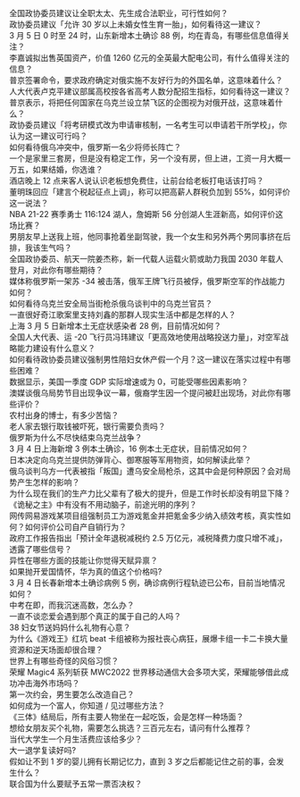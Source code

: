 全国政协委员建议让全职太太、先生成合法职业，可行性如何？  
政协委员建议「允许 30 岁以上未婚女性生育一胎」，如何看待这一建议？  
3 月 5 日 0 时至 24 时，山东新增本土确诊 88 例，均在青岛，有哪些信息值得关注？  
李嘉诚拟出售英国资产，价值 1260 亿元的全英最大配电公司，有什么值得关注的信息？  
普京签署命令，要求政府确定对俄实施不友好行为的外国名单，这意味着什么？  
人大代表卢克平建议部属高校按各省高考人数分配招生指标，如何看待这一建议？  
普京表示，将把任何国家在乌克兰设立禁飞区的企图视为对俄开战，这意味着什么？  
政协委员建议「将考研模式改为申请审核制，一名考生可以申请若干所学校」，你认为这一建议可行吗？  
如何看待俄乌冲突中，俄罗斯一名少将师长阵亡？  
一个是家里三套房，但是没有稳定工作，另一个没有房，但上进，工资一月大概一万五，如果结婚，你选谁？  
酒店晚上 12 点来客人说认识老板想免费住，让前台给老板打电话该打吗？  
董明珠回应「建言个税起征点上调」，称可以把高薪人群税负加到 55%，如何评价这一说法？  
NBA 21-22 赛季勇士 116:124 湖人，詹姆斯 56 分创湖人生涯新高，如何评价这场比赛？  
男朋友早上送我上班，他同事抢着坐副驾驶，我一个女生和另外两个男同事挤在后排，我该生气吗？  
全国政协委员、航天一院姜杰称，新一代载人运载火箭或助力我国 2030 年载人登月，对此你有哪些期待？  
媒体称俄罗斯一架苏 -34 被击落，俄军王牌飞行员被俘，俄罗斯空军的作战能力如何？  
如何看待乌克兰安全局当街枪杀俄乌谈判中的乌克兰官员？  
一直很好奇江歌案里支持刘鑫的那群人现实生活中都是怎样的人？  
上海 3 月 5 日新增本土无症状感染者 28 例，目前情况如何？  
全国人大代表、运 -20 飞行员冯玮建议「更高效地使用战略投送力量」，对空军战略能力建设有什么意义？  
如何看待政协委员建议强制男性陪妇女休产假一个月？这一建议在落实过程中有哪些困难？  
数据显示，美国一季度 GDP 实际增速或为 0，可能受哪些因素影响？  
澳媒谈俄乌局势节目出现争议一幕，俄裔学生因一个提问被赶出现场，对此你有哪些评价？  
农村出身的博士，有多少苦恼？  
老人家去银行取钱被吓死，银行需要负责吗？  
俄罗斯为什么不尽快结束乌克兰战争？  
3 月 4 日上海新增 3 例本土确诊，16 例本土无症状，目前情况如何？  
日本决定向乌克兰提供防弹背心、御寒服等军用物资，如何解读此举？  
俄乌谈判乌方一代表被指「叛国」遭乌安全局枪杀，这其中会是何种原因？会对局势产生怎样的影响？  
为什么现在我们的生产力比父辈有了极大的提升，但是工作时长却没有明显下降？  
《诡秘之主》中有没有不用动脑子，前途光明的序列？  
网传网易游戏某项目组强制员工为游戏氪金并把氪金多少纳入绩效考核，真实性如何？如何评价公司自产自销行为？  
政府工作报告指出「预计全年退税减税约 2.5 万亿元，减税降费力度只增不减」，透露了哪些信号？  
异性在哪些方面的技能让你觉得天赋异禀？  
如果抛开爱国情怀，华为真的值这个价格吗?  
3 月 4 日长春新增本土确诊病例 5 例，确诊病例行程轨迹已公布，目前当地情况如何？  
中考在即，而我沉迷高数，怎么办？  
一直不谈恋爱会遇到那个真正的属于自己的人吗？  
38 妇女节送妈妈什么礼物有心意？  
为什么《游戏王》红坑 beat 卡组被称为报社丧心病狂，展爆卡组一卡二卡换大量资源和逆天场面却很合理？  
世界上有哪些奇怪的风俗习惯？  
荣耀 Magic4 系列斩获 MWC2022 世界移动通信大会多项大奖，荣耀能够借此成功冲击海外市场吗？  
第一次约会，男生要怎么改造自己？  
如何成为一个富人，你知道 / 见过哪些方法？  
《三体》结局后，所有主要人物坐在一起吃饭，会是怎样一种场面？  
想给女朋友买个礼物，需要怎么挑选？三百元左右，请问有什么推荐？  
当代大学生一个月生活费应该给多少？  
大一退学复读好吗?  
假如让不到 1 岁的婴儿拥有长期记忆力，直到 3 岁之后都能记住之前的事，会发生什么？  
联合国为什么要赋予五常一票否决权？  
